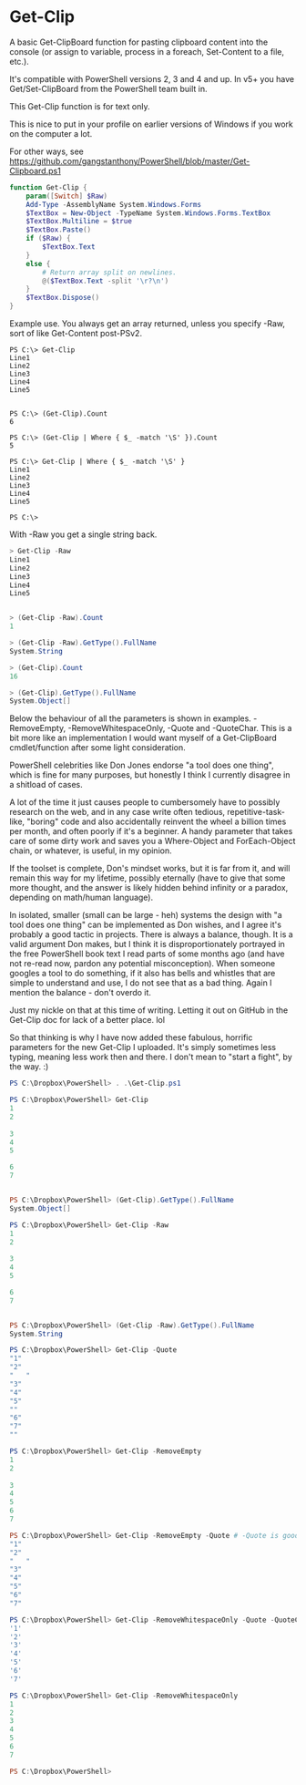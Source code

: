 # Get-Clip
A basic Get-ClipBoard function for pasting clipboard content into the console (or assign to variable, process in a foreach, Set-Content to a file, etc.).

It's compatible with PowerShell versions 2, 3 and 4 and up. In v5+ you have Get/Set-ClipBoard from the PowerShell team built in.

This Get-Clip function is for text only.

This is nice to put in your profile on earlier versions of Windows if you work on the computer a lot.

For other ways, see https://github.com/gangstanthony/PowerShell/blob/master/Get-Clipboard.ps1

```powershell
function Get-Clip {
    param([Switch] $Raw)
    Add-Type -AssemblyName System.Windows.Forms
    $TextBox = New-Object -TypeName System.Windows.Forms.TextBox
    $TextBox.Multiline = $true
    $TextBox.Paste()
    if ($Raw) {
        $TextBox.Text
    }
    else {
        # Return array split on newlines.
        @($TextBox.Text -split '\r?\n')
    }
    $TextBox.Dispose()
}
```

Example use. You always get an array returned, unless you specify -Raw, sort of like Get-Content post-PSv2.

```
PS C:\> Get-Clip
Line1
Line2
Line3
Line4
Line5


PS C:\> (Get-Clip).Count
6

PS C:\> (Get-Clip | Where { $_ -match '\S' }).Count
5

PS C:\> Get-Clip | Where { $_ -match '\S' }
Line1
Line2
Line3
Line4
Line5

PS C:\>
```

With -Raw you get a single string back.

```powershell
> Get-Clip -Raw
Line1
Line2
Line3
Line4
Line5


> (Get-Clip -Raw).Count
1

> (Get-Clip -Raw).GetType().FullName
System.String

> (Get-Clip).Count
16

> (Get-Clip).GetType().FullName
System.Object[]
```

Below the behaviour of all the parameters is shown in examples. -RemoveEmpty, -RemoveWhitespaceOnly, -Quote and -QuoteChar. This is a bit more like an implementation I would want myself of a Get-ClipBoard cmdlet/function after some light consideration.

PowerShell celebrities like Don Jones endorse "a tool does one thing", which is fine for many purposes, but honestly I think I currently disagree in a shitload of cases.

A lot of the time it just causes people to cumbersomely have to possibly research on the web, and in any case write often tedious, repetitive-task-like, "boring" code and also accidentally reinvent the wheel a billion times per month, and often poorly if it's a beginner. A handy parameter that takes care of some dirty work and saves you a Where-Object and ForEach-Object chain, or whatever, is useful, in my opinion.

If the toolset is complete, Don's mindset works, but it is far from it, and will remain this way for my lifetime, possibly eternally (have to give that some more thought, and the answer is likely hidden behind infinity or a paradox, depending on math/human language). 

In isolated, smaller (small can be large - heh) systems the design with "a tool does one thing" can be implemented as Don wishes, and I agree it's probably a good tactic in projects. There is always a balance, though. It is a valid argument Don makes, but I think it is disproportionately portrayed in the free PowerShell book text I read parts of some months ago (and have not re-read now, pardon any  potential misconception). When someone googles a tool to do something, if it also has bells and whistles that are simple to understand and use, I do not see that as a bad thing. Again I mention the balance - don't overdo it.

Just my nickle on that at this time of writing. Letting it out on GitHub in the Get-Clip doc for lack of a better place. lol

So that thinking is why I have now added these fabulous, horrific parameters for the new Get-Clip I uploaded. It's simply sometimes less typing, meaning less work then and there. I don't mean to "start a fight", by the way. :)

```powershell
PS C:\Dropbox\PowerShell> . .\Get-Clip.ps1

PS C:\Dropbox\PowerShell> Get-Clip
1
2
   
3
4
5

6
7


PS C:\Dropbox\PowerShell> (Get-Clip).GetType().FullName
System.Object[]

PS C:\Dropbox\PowerShell> Get-Clip -Raw
1
2
   
3
4
5

6
7


PS C:\Dropbox\PowerShell> (Get-Clip -Raw).GetType().FullName
System.String

PS C:\Dropbox\PowerShell> Get-Clip -Quote
"1"
"2"
"   "
"3"
"4"
"5"
""
"6"
"7"
""

PS C:\Dropbox\PowerShell> Get-Clip -RemoveEmpty
1
2
   
3
4
5
6
7

PS C:\Dropbox\PowerShell> Get-Clip -RemoveEmpty -Quote # -Quote is good for visual, manual inspection
"1"
"2"
"   "
"3"
"4"
"5"
"6"
"7"

PS C:\Dropbox\PowerShell> Get-Clip -RemoveWhitespaceOnly -Quote -QuoteChar "'"
'1'
'2'
'3'
'4'
'5'
'6'
'7'

PS C:\Dropbox\PowerShell> Get-Clip -RemoveWhitespaceOnly
1
2
3
4
5
6
7

PS C:\Dropbox\PowerShell> 
```

